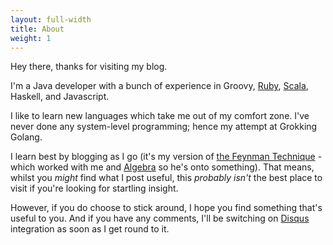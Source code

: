 ```yaml
---
layout: full-width
title: About
weight: 1
---
```


Hey there, thanks for visiting my blog.

I'm a Java developer with a bunch of experience in Groovy, [Ruby](https://rubyeyeforthejavaguy.blogspot.com/), [Scala](https://scalaeyeforthejavaguy.blogspot.com/), Haskell, and Javascript. 

I like to learn new languages which take me out of my comfort zone.  I've never done any system-level programming; hence my attempt at Grokking Golang.

I learn best by blogging as I go (it's my version of [the Feynman Technique](https://twitter.com/ProfFeynman/status/1076294048837758977) - which worked with me and [Algebra](https://andrewharmellaw.github.io) so he's onto something).  That means, whilst you _might_ find what I post useful, this _probably isn't_ the best place to visit if you're looking for startling insight.

However, if you do choose to stick around, I hope you find something that's useful to you.  And if you have any comments, I'll be switching on [Disqus](http://Disqus.com) integration as soon as I get round to it.
